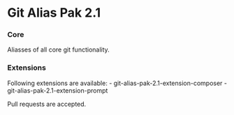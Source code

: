 # Git Alias Pak 2.1

### Core

Aliasses of all core git functionality.

### Extensions

Following extensions are available:
    - git-alias-pak-2.1-extension-composer
    - git-alias-pak-2.1-extension-prompt

Pull requests are accepted.
